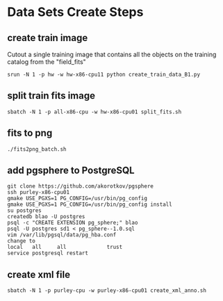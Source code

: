 # Data Sets Create Steps  
## create train image  
Cutout a single training image that contains all the objects on the training catalog from the "field_fits"
```
srun -N 1 -p hw -w hw-x86-cpu11 python create_train_data_B1.py 
```
## split train fits image  
```
sbatch -N 1 -p all-x86-cpu -w hw-x86-cpu01 split_fits.sh
```
## fits to png
```
./fits2png_batch.sh
```
## add pgsphere to PostgreSQL
```
git clone https://github.com/akorotkov/pgsphere
ssh purley-x86-cpu01
gmake USE_PGXS=1 PG_CONFIG=/usr/bin/pg_config
gmake USE_PGXS=1 PG_CONFIG=/usr/bin/pg_config install
su postgres
createdb blao -U postgres
psql -c "CREATE EXTENSION pg_sphere;" blao
psql -U postgres sd1 < pg_sphere--1.0.sql
vim /var/lib/pgsql/data/pg_hba.conf
change to
local   all     all             trust
service postgresql restart
```
## create xml file
```
sbatch -N 1 -p purley-cpu -w purley-x86-cpu01 create_xml_anno.sh
``` 

